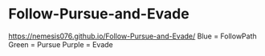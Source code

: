 # Follow-Pursue-and-Evade
https://nemesis076.github.io/Follow-Pursue-and-Evade/
Blue = FollowPath
Green = Pursue
Purple = Evade

